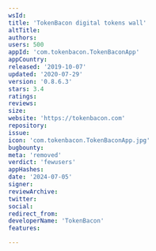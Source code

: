 ```yaml
---
wsId: 
title: 'TokenBacon digital tokens wall'
altTitle: 
authors: 
users: 500
appId: 'com.tokenbacon.TokenBaconApp'
appCountry: 
released: '2019-10-07'
updated: '2020-07-29'
version: '0.8.6.3'
stars: 3.4
ratings: 
reviews: 
size: 
website: 'https://tokenbacon.com'
repository: 
issue: 
icon: 'com.tokenbacon.TokenBaconApp.jpg'
bugbounty: 
meta: 'removed'
verdict: 'fewusers'
appHashes: 
date: '2024-07-05'
signer: 
reviewArchive: 
twitter: 
social: 
redirect_from: 
developerName: 'TokenBacon'
features: 

---
```


